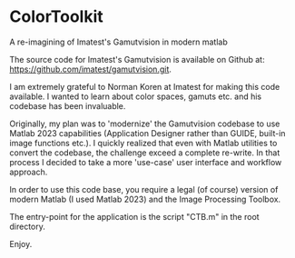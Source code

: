 # ColorToolkit
A re-imagining of Imatest's Gamutvision in modern matlab

The source code for Imatest's Gamutvision is available on Github at:
https://github.com/imatest/gamutvision.git.

I am extremely grateful to Norman Koren at Imatest for making this code available.
I wanted to learn about color spaces, gamuts etc. and his codebase has been invaluable.

Originally, my plan was to 'modernize' the Gamutvision codebase to use Matlab 2023 capabilities (Application Designer rather than GUIDE, built-in image functions etc.).
I quickly realized that even with Matlab utilities to convert the codebase, the challenge exceed a complete re-write.
In that process I decided to take a more 'use-case' user interface and workflow approach.

In order to use this code base, you require a legal (of course) version of modern Matlab (I used Matlab 2023) and the Image Processing Toolbox.

The entry-point for the application is the script "CTB.m" in the root directory.

Enjoy.

